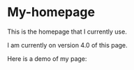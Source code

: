 My-homepage
===========
This is the homepage that I currently use. 

I am currently on version 4.0 of this page. 

Here is a demo of my page: 

<a href="http://suzuismywaifu.github.io/My-homepage/"/>


